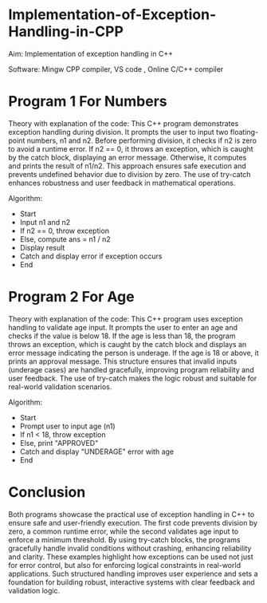 # Implementation-of-Exception-Handling-in-CPP

Aim: Implementation of exception handling in C++

Software: Mingw CPP compiler, VS code , Online C/C++ compiler

# Program 1 For Numbers
Theory with explanation of the code:
This C++ program demonstrates exception handling during division. It prompts the user to input two floating-point numbers, n1 and n2. Before performing division, it checks if n2 is zero to avoid a runtime error. If n2 == 0, it throws an exception, which is caught by the catch block, displaying an error message. Otherwise, it computes and prints the result of n1/n2. This approach ensures safe execution and prevents undefined behavior due to division by zero. The use of try-catch enhances robustness and user feedback in mathematical operations.

Algorithm:
- Start
- Input n1 and n2
- If n2 == 0, throw exception
- Else, compute ans = n1 / n2
- Display result
- Catch and display error if exception occurs
- End


# Program 2 For Age
Theory with explanation of the code:
This C++ program uses exception handling to validate age input. It prompts the user to enter an age and checks if the value is below 18. If the age is less than 18, the program throws an exception, which is caught by the catch block and displays an error message indicating the person is underage. If the age is 18 or above, it prints an approval message. This structure ensures that invalid inputs (underage cases) are handled gracefully, improving program reliability and user feedback. The use of try-catch makes the logic robust and suitable for real-world validation scenarios.

Algorithm:
- Start
- Prompt user to input age (n1)
- If n1 < 18, throw exception
- Else, print "APPROVED"
- Catch and display "UNDERAGE" error with age
- End

# Conclusion
Both programs showcase the practical use of exception handling in C++ to ensure safe and user-friendly execution. The first code prevents division by zero, a common runtime error, while the second validates age input to enforce a minimum threshold. By using try-catch blocks, the programs gracefully handle invalid conditions without crashing, enhancing reliability and clarity. These examples highlight how exceptions can be used not just for error control, but also for enforcing logical constraints in real-world applications. Such structured handling improves user experience and sets a foundation for building robust, interactive systems with clear feedback and validation logic.


